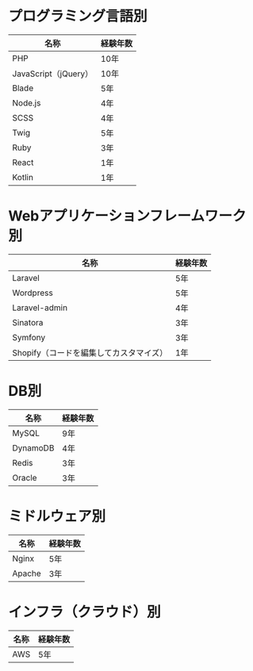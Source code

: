 # プログラミング言語別
| 名称 | 経験年数 |
| --- | --- |
| PHP | 10年 |
| JavaScript（jQuery） | 10年 |
| Blade | 5年 |
| Node.js | 4年 |
| SCSS | 4年 |
| Twig | 5年 |
| Ruby | 3年 |
| React | 1年 |
| Kotlin | 1年 |

# Webアプリケーションフレームワーク別
| 名称 | 経験年数 |
| --- | --- |
| Laravel | 5年 |
| Wordpress | 5年 |
| Laravel-admin | 4年 |
| Sinatora | 3年 |
| Symfony | 3年 |
| Shopify（コードを編集してカスタマイズ） | 1年 |

# DB別
| 名称 | 経験年数 |
| --- | --- |
| MySQL | 9年 |
| DynamoDB | 4年 |
| Redis | 3年 |
| Oracle | 3年 |

# ミドルウェア別
| 名称 | 経験年数 |
| --- | --- |
| Nginx | 5年 |
| Apache | 3年 |

# インフラ（クラウド）別
| 名称 | 経験年数 |
| --- | --- |
| AWS | 5年 |

